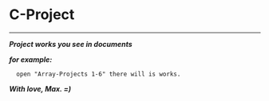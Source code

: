 # C-Project
***
***Project works you see in documents***

***for example:***
      
      open "Array-Projects 1-6" there will is works.
       

***With love, Max. =)***
